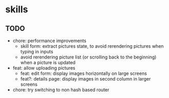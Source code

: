 # skills

## TODO

- chore: performance improvements
  - skill form: extract pictures state, to avoid rerendering pictures when typing in inputs
  - avoid rerendering picture list (or scrolling back to the beginning) when a picture is updated
- feat: allow uploading pictures
  - feat: edit form: display images horizontally on large screens
  - feat?: details page: display images in second column in larger screens
- chore: try switching to non hash based router
